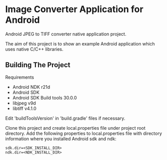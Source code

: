 Image Converter Application for Android
==============================================
Android JPEG to TIFF converter native application project.

The aim of this project is to show an example Android application which uses native C/C++ libraries.

Building The Project
---------------------------------
Requirements
- Android NDK r21d
- Android SDK
- Android SDK Build tools 30.0.0
- libjpeg v9d
- libtiff v4.1.0

Edit 'buildToolsVersion' in 'build.gradle' files if necessary.

Clone this project and create local.properties file under project root directory.
Add the following properties to local.properties file with directory information 
where you installed Android sdk and ndk:

	sdk.dir=<SDK_INSTALL_DIR>
	ndk.dir=<NDK_INSTALL_DIR>



